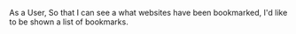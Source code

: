 As a User,
So that I can see a what websites have been bookmarked,
I'd like to be shown a list of bookmarks.
